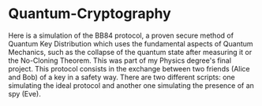 # Quantum-Cryptography

Here is a simulation of the BB84 protocol, a proven secure method of Quantum Key Distribution which uses the fundamental aspects of Quantum Mechanics, such as the collapse of the quantum state after measuring it or the No-Cloning Theorem. This was part of my Physics degree's final project. 
This protocol consists in the exchange between two friends (Alice and Bob) of a key in a safety way. There are two different scripts: one simulating the ideal protocol and another one simulating the presence of an spy (Eve).
